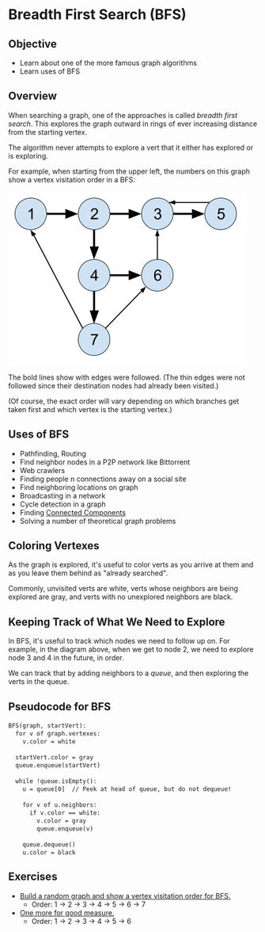 # Breadth First Search (BFS)

## Objective

* Learn about one of the more famous graph algorithms
* Learn uses of BFS

## Overview

When searching a graph, one of the approaches is called _breadth first
search_. This explores the graph outward in rings of ever increasing
distance from the starting vertex. 

The algorithm never attempts to explore a vert that it either has
explored or is exploring.

For example, when starting from the upper left, the numbers on this
graph show a vertex visitation order in a BFS:

![BFS visit order](img/bfs-visit-order.png)

The bold lines show with edges were followed. (The thin edges were not
followed since their destination nodes had already been visited.)

(Of course, the exact order will vary depending on which branches get
taken first and which vertex is the starting vertex.)

## Uses of BFS

* Pathfinding, Routing 
* Find neighbor nodes in a P2P network like Bittorrent 
* Web crawlers 
* Finding people n connections away on a social site 
* Find neighboring locations on graph 
* Broadcasting in a network 
* Cycle detection in a graph 
* Finding [Connected Components](https://en.wikipedia.org/wiki/Connected_component_(graph_theory))
* Solving a number of theoretical graph problems 

## Coloring Vertexes

As the graph is explored, it's useful to color verts as you arrive at
them and as you leave them behind as "already searched".

Commonly, unvisited verts are white, verts whose neighbors are being
explored are gray, and verts with no unexplored neighbors are black.


## Keeping Track of What We Need to Explore

In BFS, it's useful to track which nodes we need to follow up on. For
example, in the diagram above, when we get to node 2, we need to explore
node 3 and 4 in the future, in order.

We can track that by adding neighbors to a _queue_, and then exploring
the verts in the queue.


## Pseudocode for BFS

```pseudocode
BFS(graph, startVert):
  for v of graph.vertexes:
    v.color = white

  startVert.color = gray
  queue.enqueue(startVert)

  while !queue.isEmpty():
    u = queue[0]  // Peek at head of queue, but do not dequeue!

    for v of u.neighbors:
      if v.color == white:
        v.color = gray
        queue.enqueue(v)
    
    queue.dequeue()
    u.color = black
```

## Exercises

* [Build a random graph and show a vertex visitation order for BFS.](graph1.png)
  * Order: 1 -> 2 -> 3 -> 4 -> 5 -> 6 -> 7
* [One more for good measure.](graph2.png)
  * Order: 1 -> 2 -> 3 -> 4 -> 5 -> 6
